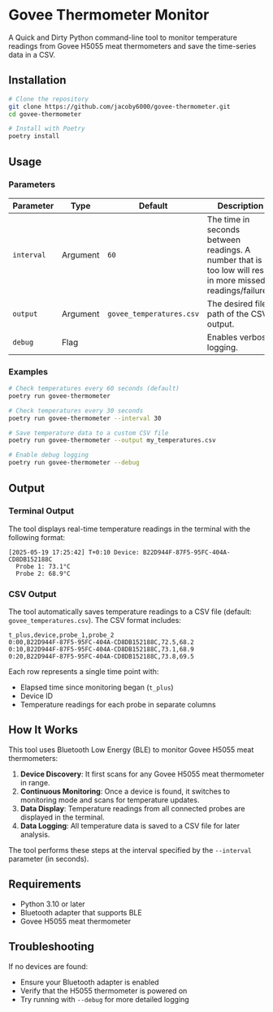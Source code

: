# Govee Thermometer Monitor

A Quick and Dirty Python command-line tool to monitor temperature readings from Govee H5055 meat thermometers and save
the time-series data in a CSV.

## Installation

```bash
# Clone the repository
git clone https://github.com/jacoby6000/govee-thermometer.git
cd govee-thermometer

# Install with Poetry
poetry install
```

## Usage

### Parameters

| Parameter    | Type     | Default                  | Description |
|--------------|----------|--------------------------|-------------|
| `interval` | Argument | `60`                     | The time in seconds between readings. A number that is too low will result in more missed readings/failures. |
| `output`   | Argument | `govee_temperatures.csv` | The desired file path of the CSV output. |
| `debug`    | Flag     |                          | Enables verbose logging. |

### Examples

```bash
# Check temperatures every 60 seconds (default)
poetry run govee-thermometer

# Check temperatures every 30 seconds
poetry run govee-thermometer --interval 30

# Save temperature data to a custom CSV file
poetry run govee-thermometer --output my_temperatures.csv

# Enable debug logging
poetry run govee-thermometer --debug
```

## Output

### Terminal Output
The tool displays real-time temperature readings in the terminal with the following format:

```
[2025-05-19 17:25:42] T+0:10 Device: B22D944F-87F5-95FC-404A-CD8DB152188C
  Probe 1: 73.1°C
  Probe 2: 68.9°C
```

### CSV Output
The tool automatically saves temperature readings to a CSV file (default: `govee_temperatures.csv`).
The CSV format includes:

```csv
t_plus,device,probe_1,probe_2
0:00,B22D944F-87F5-95FC-404A-CD8DB152188C,72.5,68.2
0:10,B22D944F-87F5-95FC-404A-CD8DB152188C,73.1,68.9
0:20,B22D944F-87F5-95FC-404A-CD8DB152188C,73.8,69.5
```

Each row represents a single time point with:
- Elapsed time since monitoring began (`t_plus`)
- Device ID
- Temperature readings for each probe in separate columns

## How It Works

This tool uses Bluetooth Low Energy (BLE) to monitor Govee H5055 meat thermometers:

1. **Device Discovery**: It first scans for any Govee H5055 meat thermometer in range.
2. **Continuous Monitoring**: Once a device is found, it switches to monitoring mode and scans for temperature updates.
3. **Data Display**: Temperature readings from all connected probes are displayed in the terminal.
4. **Data Logging**: All temperature data is saved to a CSV file for later analysis.

The tool performs these steps at the interval specified by the `--interval` parameter (in seconds).

## Requirements

- Python 3.10 or later
- Bluetooth adapter that supports BLE
- Govee H5055 meat thermometer

## Troubleshooting

If no devices are found:
- Ensure your Bluetooth adapter is enabled
- Verify that the H5055 thermometer is powered on
- Try running with `--debug` for more detailed logging
